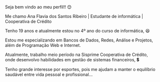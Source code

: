 Seja bem vindo ao meu perfil!! :blush:

Me chamo Ana Flavia dos Santos Ribeiro | Estudante de informática | Cooperativa de Crédito

Tenho 19 anos e atualmente estou no 4º ano do curso de informática, :laughing:

Estou me especializando em Bancos de Dados, Redes, Análise e Projetos, além de Programação Web e Internet.

Atualmente, trabalho meio período na Sisprime Cooperativa de Crédito, onde desenvolvo habilidades em gestão de sistemas financeiros, :heavy_dollar_sign:

Tenho grande interesse por esportes, pois me ajudam a manter o equilíbrio saudável entre vida pessoal e profissional... 
